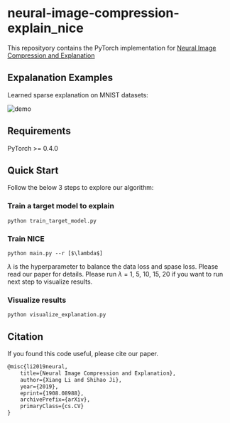 # neural-image-compression-explain_nice

This reposityory contains the PyTorch implementation for [Neural Image Compression and Explanation](https://arxiv.org/abs/1908.08988)


## Expalanation Examples
Learned sparse explanation on MNIST datasets:

![demo](https://github.com/lxuniverse/neural-image-compression-explain_nice/blob/master/vis/masks.png)

## Requirements

  PyTorch >= 0.4.0
    

## Quick Start
Follow the below 3 steps to explore our algorithm:

### Train a target model to explain
```
python train_target_model.py 
```

### Train NICE

```
python main.py --r [$\lambda$] 
```
$\lambda$ is the hyperparameter to balance the data loss and spase loss. Please read our paper for details.
Please run $\lambda$ = 1, 5, 10, 15, 20 if you want to run next step to visualize results.

### Visualize results
```
python visualize_explanation.py
```

## Citation

If you found this code useful, please cite our paper.

```latex
@misc{li2019neural,
    title={Neural Image Compression and Explanation},
    author={Xiang Li and Shihao Ji},
    year={2019},
    eprint={1908.08988},
    archivePrefix={arXiv},
    primaryClass={cs.CV}
}
```
